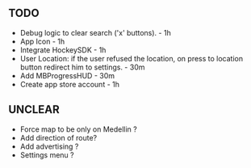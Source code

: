## TODO

* Debug logic to clear search ('x' buttons). - 1h
* App Icon - 1h
* Integrate HockeySDK - 1h
* User Location: if the user refused the location, on press to location button redirect him to settings. - 30m
* Add MBProgressHUD - 30m
* Create app store account - 1h

## UNCLEAR

* Force map to be only on Medellin ?
* Add direction of route?
* Add advertising ?
* Settings menu ?
